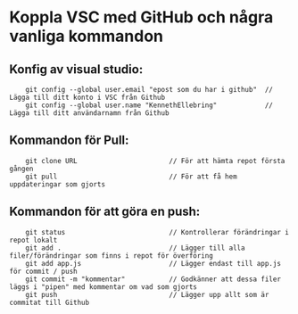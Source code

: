 
#   Koppla VSC med GitHub och några vanliga kommandon
##  Konfig av visual studio:
```
    git config --global user.email "epost som du har i github"  // Lägga till ditt konto i VSC från Github
    git config --global user.name "KennethEllebring"	        // Lägga till ditt användarnamn från Github
```
##  Kommandon för Pull:
```
    git clone URL	                    // För att hämta repot första gången
    git pull 			                // För att få hem uppdateringar som gjorts 
```
##  Kommandon för att göra en push:
``` 
    git status			                // Kontrollerar förändringar i repot lokalt
    git add .		                	// Lägger till alla filer/förändringar som finns i repot för överföring
    git add app.js                      // Lägger endast till app.js för commit / push
    git commit -m "kommentar"           // Godkänner att dessa filer läggs i "pipen" med kommentar om vad som gjorts
    git push			                // Lägger upp allt som är commitat till Github
````